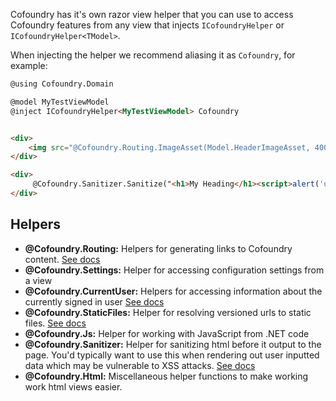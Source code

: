 Cofoundry has it's own razor view helper that you can use to access Cofoundry features from any view that injects `ICofoundryHelper` or `ICofoundryHelper<TModel>`.

When injecting the helper we recommend aliasing it as `Cofoundry`, for example:

```html
@using Cofoundry.Domain

@model MyTestViewModel
@inject ICofoundryHelper<MyTestViewModel> Cofoundry


<div>
    <img src="@Cofoundry.Routing.ImageAsset(Model.HeaderImageAsset, 400, 300)">
</div>

<div>
     @Cofoundry.Sanitizer.Sanitize("<h1>My Heading</h1><script>alert('uh oh')</script>")
</div>

```

## Helpers

- **@Cofoundry.Routing:** Helpers for generating links to Cofoundry content. [See docs](routing#working-with-urls)
- **@Cofoundry.Settings:** Helper for accessing configuration settings from a view
- **@Cofoundry.CurrentUser:** Helpers for accessing information about the currently signed in user [See docs](/framework/roles-and-permissions/querying-in-views)
- **@Cofoundry.StaticFiles:** Helper for resolving versioned urls to static files. [See docs](/framework/static-files)
- **@Cofoundry.Js:** Helper for working with JavaScript from .NET code
- **@Cofoundry.Sanitizer:** Helper for sanitizing html before it output to the page. You'd typically want to use this when rendering out user inputted data which may be vulnerable to XSS attacks. [See docs](/framework/html-sanitizer)
- **@Cofoundry.Html:** Miscellaneous helper functions to make working work html views easier.